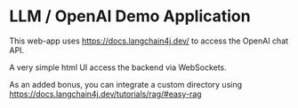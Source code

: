 # LLM / OpenAI Demo Application

This web-app uses https://docs.langchain4j.dev/ to access the OpenAI chat API.

A very simple html UI access the backend via WebSockets.

As an added bonus, you can integrate a custom directory using https://docs.langchain4j.dev/tutorials/rag/#easy-rag
